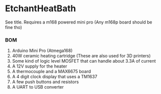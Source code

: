 # EtchantHeatBath
See title. Requires a m168 powered mini pro (Any m168p board should be fine tho)  

### BOM
1. Arduino Mini Pro (Atmega168)
2. 40W ceramic heating cartridge (These are also used for 3D printers)
3. Some kind of logic level MOSFET that can handle about 3.3A of current
4. A 12V supply for the heater
5. A thermocouple and a MAX6675 board
6. A 4 digit clock display that uses a TM1637
7. A few push buttons and resistors
8. A UART to USB converter
